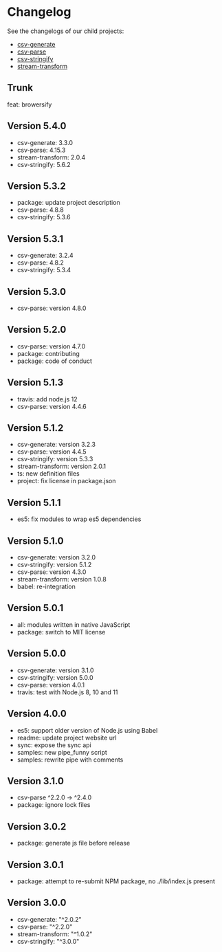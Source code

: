 
# Changelog

See the changelogs of our child projects:

* [csv-generate](https://github.com/adaltas/node-csv-generate/blob/master/CHANGELOG.md)
* [csv-parse](https://github.com/adaltas/node-csv-parse/blob/master/CHANGELOG.md)
* [csv-stringify](https://github.com/adaltas/node-csv-stringify/blob/master/CHANGELOG.md)
* [stream-transform](https://github.com/adaltas/node-stream-transform/blob/master/CHANGELOG.md)

## Trunk

feat: browersify

## Version 5.4.0

* csv-generate: 3.3.0
* csv-parse: 4.15.3
* stream-transform: 2.0.4
* csv-stringify: 5.6.2

## Version 5.3.2

* package: update project description
* csv-parse: 4.8.8
* csv-stringify: 5.3.6

## Version 5.3.1

* csv-generate: 3.2.4 
* csv-parse: 4.8.2 
* csv-stringify: 5.3.4

## Version 5.3.0

* csv-parse: version 4.8.0

## Version 5.2.0

* csv-parse: version 4.7.0
* package: contributing
* package: code of conduct

## Version 5.1.3

* travis: add node.js 12
* csv-parse: version 4.4.6

## Version 5.1.2

* csv-generate: version 3.2.3
* csv-parse: version 4.4.5
* csv-stringify: version 5.3.3
* stream-transform: version 2.0.1
* ts: new definition files
* project: fix license in package.json

## Version 5.1.1

* es5: fix modules to wrap es5 dependencies

## Version 5.1.0

* csv-generate: version 3.2.0
* csv-stringify: version 5.1.2
* csv-parse: version 4.3.0
* stream-transform: version 1.0.8
* babel: re-integration

## Version 5.0.1

* all: modules written in native JavaScript
* package: switch to MIT license

## Version 5.0.0

* csv-generate: version 3.1.0
* csv-stringify: version 5.0.0
* csv-parse: version 4.0.1
* travis: test with Node.js 8, 10 and 11

## Version 4.0.0

* es5: support older version of Node.js using Babel
* readme: update project website url
* sync: expose the sync api
* samples: new pipe_funny script
* samples: rewrite pipe with comments

## Version 3.1.0

* csv-parse  ^2.2.0  →  ^2.4.0
* package: ignore lock files

## Version 3.0.2

* package: generate js file before release

## Version 3.0.1

* package: attempt to re-submit NPM package, no ./lib/index.js present

## Version 3.0.0

* csv-generate: "^2.0.2"
* csv-parse: "^2.2.0"
* stream-transform: "^1.0.2"
* csv-stringify: "^3.0.0"
